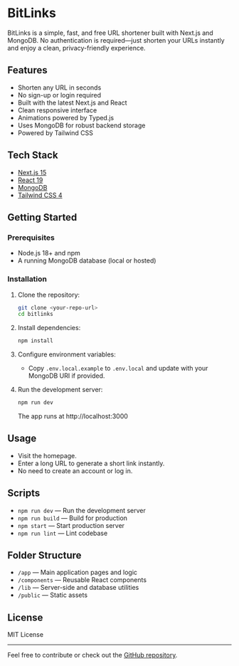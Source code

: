 # BitLinks

BitLinks is a simple, fast, and free URL shortener built with Next.js and MongoDB. No authentication is required—just shorten your URLs instantly and enjoy a clean, privacy-friendly experience.

## Features
- Shorten any URL in seconds
- No sign-up or login required
- Built with the latest Next.js and React
- Clean responsive interface
- Animations powered by Typed.js
- Uses MongoDB for robust backend storage
- Powered by Tailwind CSS

## Tech Stack
- [Next.js 15](https://nextjs.org/)
- [React 19](https://react.dev/)
- [MongoDB](https://www.mongodb.com/)
- [Tailwind CSS 4](https://tailwindcss.com/)

## Getting Started

### Prerequisites
- Node.js 18+ and npm
- A running MongoDB database (local or hosted)

### Installation
1. Clone the repository:
   ```bash
   git clone <your-repo-url>
   cd bitlinks
   ```
2. Install dependencies:
   ```bash
   npm install
   ```
3. Configure environment variables:
   - Copy `.env.local.example` to `.env.local` and update with your MongoDB URI if provided.

4. Run the development server:
   ```bash
   npm run dev
   ```
   The app runs at http://localhost:3000

## Usage
- Visit the homepage.
- Enter a long URL to generate a short link instantly.
- No need to create an account or log in.

## Scripts
- `npm run dev` — Run the development server
- `npm run build` — Build for production
- `npm start` — Start production server
- `npm run lint` — Lint codebase

## Folder Structure
- `/app` — Main application pages and logic
- `/components` — Reusable React components
- `/lib` — Server-side and database utilities
- `/public` — Static assets

## License

MIT License

---

Feel free to contribute or check out the [GitHub repository](<your-repo-url>).